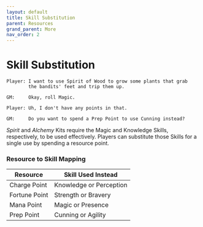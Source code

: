 ```yaml
---
layout: default
title: Skill Substitution
parent: Resources
grand_parent: More
nav_order: 2
---
```


# Skill Substitution

    Player: I want to use Spirit of Wood to grow some plants that grab
            the bandits' feet and trip them up.

    GM:     Okay, roll Magic.

    Player: Uh, I don't have any points in that.

    GM:     Do you want to spend a Prep Point to use Cunning instead?

_Spirit_ and _Alchemy_ Kits require the Magic and Knowledge Skills, respectively, to be used effectively. Players can substitute those Skills for a single use by spending a resource point.

### Resource to Skill Mapping

| Resource      | Skill Used Instead      |
| ------------- | ----------------------- |
| Charge Point  | Knowledge or Perception |
| Fortune Point | Strength or Bravery     |
| Mana Point    | Magic or Presence       |
| Prep Point    | Cunning or Agility      |
